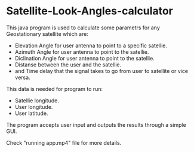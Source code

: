 # Satellite-Look-Angles-calculator

This java program is used to calculate some parametrs for any Geostationary satellite which are:
  - Elevation Angle for user antenna to point to a specific satellie.
  - Azimuth Angle for user antenna to point to the satellie.
  - Diclination Angle for user antenna to point to the satellie.
  - Distanse between the user and the satellie.
  - and Time delay that the signal takes to go from user to satellite or vice versa.

This data is needed for program to run:
  - Satellie longitude.
  - User longitude.
  - User latitude.

The program accepts user input and outputs the results through a simple GUI.

Check "running app.mp4" file for more details.
